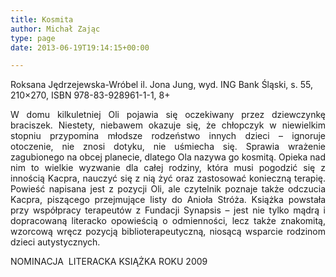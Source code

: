 ```yaml
---
title: Kosmita
author: Michał Zając
type: page
date: 2013-06-19T19:14:15+00:00

---
```

Roksana Jędrzejewska-Wróbel il. Jona Jung, wyd. ING Bank Śląski, s. 55, 210&#215;270, ISBN 978-83-928961-1-1, 8+

<p style="text-align: justify;">
  W domu kilkuletniej Oli pojawia się oczekiwany przez dziewczynkę braciszek. Niestety, niebawem okazuje się, że chłopczyk w niewielkim stopniu przypomina młodsze rodzeństwo innych dzieci – ignoruje otoczenie, nie znosi dotyku, nie uśmiecha się. Sprawia wrażenie zagubionego na obcej planecie, dlatego Ola nazywa go kosmitą. Opieka nad nim to wielkie wyzwanie dla całej rodziny, która musi pogodzić się z innością Kacpra, nauczyć się z nią żyć oraz zastosować konieczną terapię. Powieść napisana jest z pozycji Oli, ale czytelnik poznaje także odczucia Kacpra, piszącego przejmujące listy do Anioła Stróża. Książka powstała przy współpracy terapeutów z Fundacji Synapsis – jest nie tylko mądrą i dopracowaną literacko opowieścią o odmienności, lecz także znakomitą, wzorcową wręcz pozycją biblioterapeutyczną, niosącą wsparcie rodzinom dzieci autystycznych.
</p>

NOMINACJA  LITERACKA KSIĄŻKA ROKU 2009